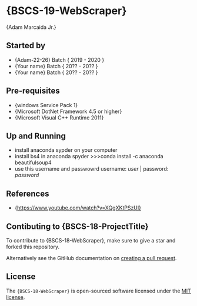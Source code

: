 # {BSCS-19-WebScraper}

{Adam Marcaida Jr.}

## Started by
- {Adam-22-26} Batch { 2019 - 2020 }
- {Your name} Batch { 20?? - 20?? }
- {Your name} Batch { 20?? - 20?? }

## Pre-requisites
- {windows Service Pack 1}
- {Microsoft DotNet Framework 4.5 or higher}
- {Microsoft Visual C++ Runtime 2011}

## Up and Running
- install anaconda sypder on your computer
- install bs4 in anaconda spyder >>>conda install -c anaconda beautifulsoup4
- use this username and passwowrd  username: *user* | password: *password*

## References
- {https://www.youtube.com/watch?v=XQgXKtPSzUI}

## Contibuting to {BSCS-18-ProjectTitle}
To contribute to {BSCS-18-WebScraper}, make sure to give a star and forked this repository.

Alternatively see the GitHub documentation on [creating a pull request](https://help.github.com/en/github/collaborating-with-issues-and-pull-requests/creating-a-pull-request).

## License
The `{BSCS-18-WebScraper}` is open-sourced software licensed under the [MIT license](http://opensource.org/licenses/MIT).

